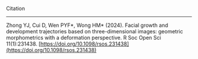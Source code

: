 Citation
__________________________________________________________________________
Zhong YJ, Cui D, Wen PYF*, Wong HM* (2024). Facial growth and development trajectories based on three-dimensional images: geometric morphometrics with a deformation perspective. R Soc Open Sci 11(1):231438. [https://doi.org/10.1098/rsos.231438](https://doi.org/10.1098/rsos.231438)
